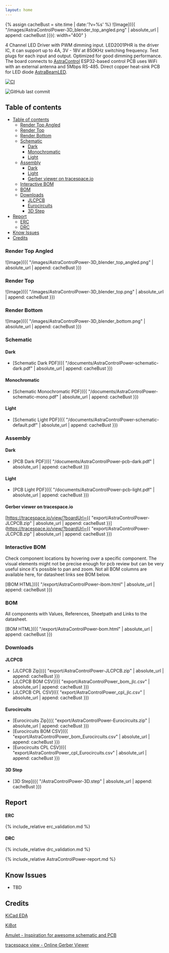 ```yaml
---
layout: home
---
```


{% assign cacheBust = site.time | date:'?v=%s' %}
![Image]({{ "/images/AstraControlPower-3D_blender_top_angled.png" | absolute_url | append: cacheBust }}){: width="400" }

4 Channel LED Driver with PWM dimming input. LED2001PHR is the driver IC, 
it can support up to 4A, 3V - 18V at 850KHz switching frequency.
Test plugs for each input and output.
Optimized for good dimming performance.
The board connects to [AstraControl](https://liveleds.github.io/AstraControl) ESP32-based control PCB uses WiFi with an external antenna and 5Mbps RS-485.
Direct copper heat-sink PCB for LED diode [AstraBeamLED](https://liveleds.github.io/AstraBeamLED).

[![CI](https://github.com/LiveLeds/AstraControlPower/actions/workflows/ci.yml/badge.svg)](https://github.com/LiveLeds/AstraControlPower/actions/workflows/ci.yml)

![GitHub last commit](https://img.shields.io/github/last-commit/liveleds/AstraControlPower?link=https%3A%2F%2Fgithub.com%2FLiveLeds%2FAstraControlPower)

## Table of contents

- [Table of contents](#table-of-contents)
  - [Render Top Angled](#render-top-angled)
  - [Render Top](#render-top)
  - [Render Bottom](#render-bottom)
  - [Schematic](#schematic)
    - [Dark](#dark)
    - [Monochromatic](#monochromatic)
    - [Light](#light)
  - [Assembly](#assembly)
    - [Dark](#dark-1)
    - [Light](#light-1)
    - [Gerber viewer on tracespace.io](#gerber-viewer-on-tracespaceio)
  - [Interactive BOM](#interactive-bom)
  - [BOM](#bom)
  - [Downloads](#downloads)
    - [JLCPCB](#jlcpcb)
    - [Eurocircuits](#eurocircuits)
    - [3D Step](#3d-step)
- [Report](#report)
    - [ERC](#erc)
    - [DRC](#drc)
- [Know Issues](#know-issues)
- [Credits](#credits)

### Render Top Angled

![Image]({{ "/images/AstraControlPower-3D_blender_top_angled.png" | absolute_url | append: cacheBust }})

### Render Top

![Image]({{ "/images/AstraControlPower-3D_blender_top.png" | absolute_url | append: cacheBust }})

### Render Bottom

![Image]({{ "/images/AstraControlPower-3D_blender_bottom.png" | absolute_url | append: cacheBust }})

### Schematic

#### Dark

- [Schematic Dark PDF]({{ "/documents/AstraControlPower-schematic-dark.pdf" | absolute_url | append: cacheBust }})

#### Monochromatic

- [Schematic Monochromatic PDF]({{ "/documents/AstraControlPower-schematic-mono.pdf" | absolute_url | append: cacheBust }})

#### Light

- [Schematic Light PDF]({{ "/documents/AstraControlPower-schematic-default.pdf" | absolute_url | append: cacheBust }})

### Assembly

#### Dark

- [PCB Dark PDF]({{ "/documents/AstraControlPower-pcb-dark.pdf" | absolute_url | append: cacheBust }})

#### Light

- [PCB Light PDF]({{ "/documents/AstraControlPower-pcb-light.pdf" | absolute_url | append: cacheBust }})

#### Gerber viewer on tracespace.io

[https://tracespace.io/view/?boardUrl={{ "export/AstraControlPower-JLCPCB.zip" | absolute_url | append: cacheBust }}](https://tracespace.io/view/?boardUrl={{ "export/AstraControlPower-JLCPCB.zip" | absolute_url | append: cacheBust }})

### Interactive BOM

Check component locations by hovering over a specific component.
The visual elements might not be precise enough for pcb review but can be very useful since it's possible to pan and zoom.
Not all BOM columns are available here, for datasheet links see BOM below.

[IBOM HTML]({{ "/export/AstraControlPower-ibom.html" | absolute_url | append: cacheBust }})

### BOM

All components with Values, References, Sheetpath and Links to the datasheet.

[BOM HTML]({{ "/export/AstraControlPower-bom.html" | absolute_url | append: cacheBust }})

### Downloads

#### JLCPCB

- [JLCPCB Zip]({{ "export/AstraControlPower-JLCPCB.zip" | absolute_url | append: cacheBust }})
- [JLCPCB BOM CSV]({{ "export/AstraControlPower_bom_jlc.csv" | absolute_url | append: cacheBust }})
- [JLCPCB CPL CSV]({{ "export/AstraControlPower_cpl_jlc.csv" | absolute_url | append: cacheBust }})

#### Eurocircuits

- [Eurocircuits Zip]({{ "export/AstraControlPower-Eurocircuits.zip" | absolute_url | append: cacheBust }})
- [Eurocircuits BOM CSV]({{ "export/AstraControlPower_bom_Eurocircuits.csv" | absolute_url | append: cacheBust }})
- [Eurocircuits CPL CSV]({{ "export/AstraControlPower_cpl_Eurocircuits.csv" | absolute_url | append: cacheBust }})

#### 3D Step

- [3D Step]({{ "/AstraControlPower-3D.step" | absolute_url | append: cacheBust }})
  
## Report

#### ERC

{% include_relative erc_validation.md %}

#### DRC

{% include_relative drc_validation.md %}

{% include_relative AstraControlPower-report.md %}

## Know Issues

- TBD

## Credits

[KiCad EDA](https://www.kicad.org)

[KiBot](https://github.com/INTI-CMNB/KiBot)

[Amulet - Inspiration for awesome schematic and PCB](https://github.com/EPFLXplore/XRE_LeggedRobot_HW)

[tracespace view - Online Gerber Viewer](https://tracespace.io)